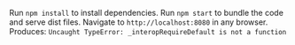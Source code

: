 Run `npm install` to install dependencies.
Run `npm start` to bundle the code and serve dist files.
Navigate to `http://localhost:8080` in any browser.
Produces: `Uncaught TypeError: _interopRequireDefault is not a function`